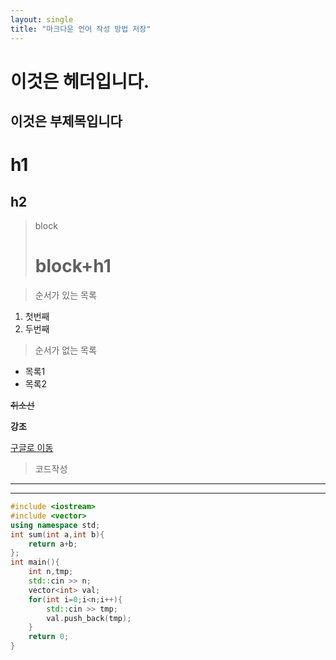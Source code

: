 ```yaml
---
layout: single
title: "마크다운 언어 작성 방법 저장"
---
```


이것은 헤더입니다.
=== 

이것은 부제목입니다
---

# h1
## h2

> block
> # block+h1

> 순서가 있는 목록
1. 첫번째
2. 두번째

> 순서가 없는 목록
* 목록1
* 목록2

~~취소선~~

**강조**

[구글로 이동](https://google.com)

> 코드작성

---
***


```c++
#include <iostream>
#include <vector>
using namespace std;
int sum(int a,int b){
    return a+b;
};
int main(){
    int n,tmp;
    std::cin >> n;
    vector<int> val;
    for(int i=0;i<n;i++){
        std::cin >> tmp;
        val.push_back(tmp);
    }  
    return 0;
}
```
